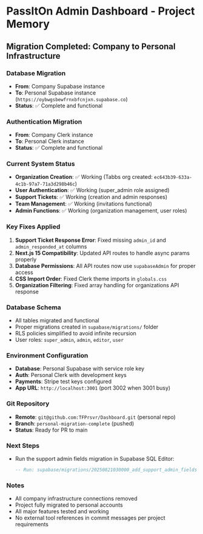 # PassItOn Admin Dashboard - Project Memory

## Migration Completed: Company to Personal Infrastructure

### Database Migration
- **From**: Company Supabase instance  
- **To**: Personal Supabase instance (`https://oybwgsbewfrnxbfcnjxn.supabase.co`)
- **Status**: ✅ Complete and functional

### Authentication Migration  
- **From**: Company Clerk instance
- **To**: Personal Clerk instance 
- **Status**: ✅ Complete and functional

### Current System Status
- **Organization Creation**: ✅ Working (Tabbs org created: `ec643b39-633a-4c1b-97a7-71a3d298b46c`)
- **User Authentication**: ✅ Working (super_admin role assigned)  
- **Support Tickets**: ✅ Working (creation and admin responses)
- **Team Management**: ✅ Working (invitations functional)
- **Admin Functions**: ✅ Working (organization management, user roles)

### Key Fixes Applied
1. **Support Ticket Response Error**: Fixed missing `admin_id` and `admin_responded_at` columns
2. **Next.js 15 Compatibility**: Updated API routes to handle async params properly
3. **Database Permissions**: All API routes now use `supabaseAdmin` for proper access
4. **CSS Import Order**: Fixed Clerk theme imports in `globals.css`
5. **Organization Filtering**: Fixed array handling for organizations API response

### Database Schema
- All tables migrated and functional
- Proper migrations created in `supabase/migrations/` folder
- RLS policies simplified to avoid infinite recursion
- User roles: `super_admin`, `admin`, `editor`, `user`

### Environment Configuration
- **Database**: Personal Supabase with service role key
- **Auth**: Personal Clerk with development keys  
- **Payments**: Stripe test keys configured
- **App URL**: `http://localhost:3001` (port 3002 when 3001 busy)

### Git Repository
- **Remote**: `git@github.com:TFPrsvr/Dashboard.git` (personal repo)
- **Branch**: `personal-migration-complete` (pushed)
- **Status**: Ready for PR to main

### Next Steps
- Run the support admin fields migration in Supabase SQL Editor:
  ```sql
  -- Run: supabase/migrations/20250821030000_add_support_admin_fields.sql
  ```

### Notes
- All company infrastructure connections removed
- Project fully migrated to personal accounts
- All major features tested and working
- No external tool references in commit messages per project requirements